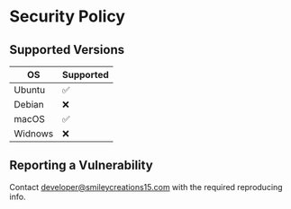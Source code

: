 # Security Policy

## Supported Versions


| OS | Supported          |
| ------- | ------------------ |
| Ubuntu  | :white_check_mark: |
| Debian   | :x:                |
| macOS  | :white_check_mark: |
| Widnows   | :x:                |

## Reporting a Vulnerability

Contact developer@smileycreations15.com with the required reproducing info.
